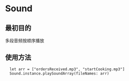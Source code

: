 # Sound

## 最初目的 
多段音频按顺序播放

## 使用方法

```
  let arr = ["ordersReceived.mp3", "startCooking.mp3"]  
  Sound.instance.playSoundArray(fileNames: arr)
```

